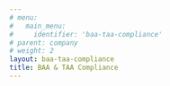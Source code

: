 ```yaml
---
# menu:
#   main_menu:
#     identifier: 'baa-taa-compliance'
# parent: company
# weight: 2
layout: baa-taa-compliance
title: BAA & TAA Compliance
---
```

